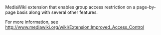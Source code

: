 MediaWiki extension that enables group access restriction on a page-by-page basis along with several other features.

For more information, see http://www.mediawiki.org/wiki/Extension:Improved_Access_Control